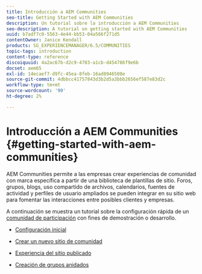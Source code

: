 ```yaml
---
title: Introducción a AEM Communities
seo-title: Getting Started with AEM Communities
description: Un tutorial sobre la introducción a AEM Communities
seo-description: A tutorial on getting started with AEM Communities
uuid: b7adf7c0-5563-4e44-bb53-04a566f271d5
contentOwner: Janice Kendall
products: SG_EXPERIENCEMANAGER/6.5/COMMUNITIES
topic-tags: introduction
content-type: reference
discoiquuid: 4a2ac67b-d2c9-4703-a1cb-d454786f9e6b
docset: aem65
exl-id: 14ecaef7-d9fc-45ea-8feb-16ad8946508e
source-git-commit: 4dbbcc41757843d3b2d5a3bbb2656ef587e83d2c
workflow-type: tm+mt
source-wordcount: '90'
ht-degree: 2%

---
```


# Introducción a AEM Communities {#getting-started-with-aem-communities}

AEM Communities permite a las empresas crear experiencias de comunidad con marca específica a partir de una biblioteca de plantillas de sitio. Foros, grupos, blogs, uso compartido de archivos, calendarios, fuentes de actividad y perfiles de usuario ampliados se pueden integrar en su sitio web para fomentar las interacciones entre posibles clientes y empresas.

A continuación se muestra un tutorial sobre la configuración rápida de un [comunidad de participación](/help/communities/overview.md#engagement-community) con fines de demostración o desarrollo.

* [Configuración inicial](/help/communities/setup.md)

* [Crear un nuevo sitio de comunidad](/help/communities/create-site.md)

* [Experiencia del sitio publicado](/help/communities/published-site.md)

* [Creación de grupos anidados](/help/communities/nested-groups.md)
